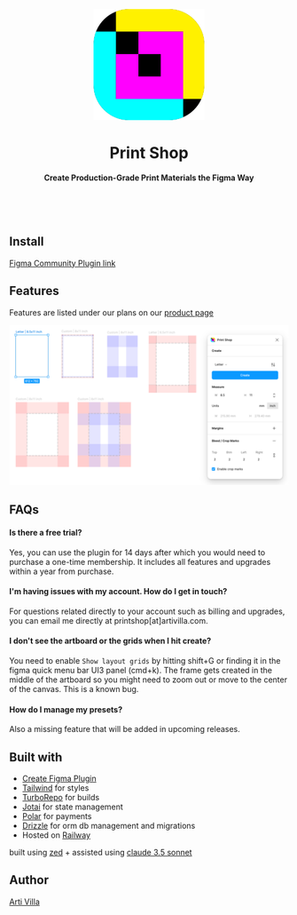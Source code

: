 <div align="center">
	<a href="https://polar.sh/printshop/">
		<img src="media/plugin-icon.svg" width="200" height="200">
	</a>
	<h1>Print Shop</h1>
	<p>
		<b>Create Production-Grade Print Materials the Figma Way</b>
	</p>
	<br>
	<br>
	<br>
</div>

## Install
[Figma Community Plugin link](https://www.figma.com/community/plugin/1424982146746230741/print-shop)

## Features
Features are listed under our plans on our [product page](https://polar.sh/printshop/)

<img src="media/product-cover.png" width="600">

## FAQs

#### Is there a free trial?

Yes, you can use the plugin for 14 days after which you would need to purchase a one-time membership. It includes all features and upgrades within a year from purchase.

#### I'm having issues with my account. How do I get in touch?

For questions related directly to your account such as billing and upgrades, you can email me directly at printshop[at]artivilla.com.

#### I don't see the artboard or the grids when I hit create?

You need to enable `Show layout grids` by hitting shift+G or finding it in the figma quick menu bar UI3 panel (cmd+k). The frame gets created in the middle of the artboard so you might need to zoom out or move to the center of the canvas. This is a known bug.

#### How do I manage my presets?

Also a missing feature that will be added in upcoming releases.

## Built with
- [Create Figma Plugin](https://yuanqing.github.io/create-figma-plugin/)
- [Tailwind](https://tailwindcss.com/) for styles
- [TurboRepo](https://turbo.build/repo/docs) for builds
- [Jotai](https://jotai.org/docs/core/store) for state management
- [Polar](https://polar.sh/) for payments
- [Drizzle](https://orm.drizzle.team/docs/overview) for orm db management and migrations
- Hosted on [Railway](https://railway.app/)

built using [zed](https://zed.dev/) + assisted using [claude 3.5 sonnet](https://www.anthropic.com/news/claude-3-5-sonnet)

## Author
[Arti Villa](https://artivilla.com/)
